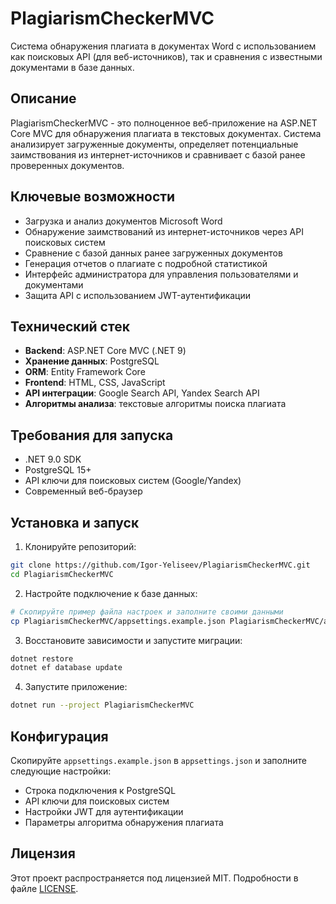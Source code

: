 # PlagiarismCheckerMVC

Система обнаружения плагиата в документах Word с использованием как поисковых API (для веб-источников), так и сравнения с известными документами в базе данных.

## Описание

PlagiarismCheckerMVC - это полноценное веб-приложение на ASP.NET Core MVC для обнаружения плагиата в текстовых документах. Система анализирует загруженные документы, определяет потенциальные заимствования из интернет-источников и сравнивает с базой ранее проверенных документов.

## Ключевые возможности

- Загрузка и анализ документов Microsoft Word
- Обнаружение заимствований из интернет-источников через API поисковых систем
- Сравнение с базой данных ранее загруженных документов
- Генерация отчетов о плагиате с подробной статистикой
- Интерфейс администратора для управления пользователями и документами
- Защита API с использованием JWT-аутентификации

## Технический стек

- **Backend**: ASP.NET Core MVC (.NET 9)
- **Хранение данных**: PostgreSQL
- **ORM**: Entity Framework Core
- **Frontend**: HTML, CSS, JavaScript
- **API интеграции**: Google Search API, Yandex Search API
- **Алгоритмы анализа**: текстовые алгоритмы поиска плагиата

## Требования для запуска

- .NET 9.0 SDK
- PostgreSQL 15+
- API ключи для поисковых систем (Google/Yandex)
- Современный веб-браузер

## Установка и запуск

1. Клонируйте репозиторий:
```bash
git clone https://github.com/Igor-Yeliseev/PlagiarismCheckerMVC.git
cd PlagiarismCheckerMVC
```

2. Настройте подключение к базе данных:
```bash
# Скопируйте пример файла настроек и заполните своими данными
cp PlagiarismCheckerMVC/appsettings.example.json PlagiarismCheckerMVC/appsettings.json
```

3. Восстановите зависимости и запустите миграции:
```bash
dotnet restore
dotnet ef database update
```

4. Запустите приложение:
```bash
dotnet run --project PlagiarismCheckerMVC
```

## Конфигурация

Скопируйте `appsettings.example.json` в `appsettings.json` и заполните следующие настройки:

- Строка подключения к PostgreSQL
- API ключи для поисковых систем
- Настройки JWT для аутентификации
- Параметры алгоритма обнаружения плагиата

## Лицензия

Этот проект распространяется под лицензией MIT. Подробности в файле [LICENSE](LICENSE).